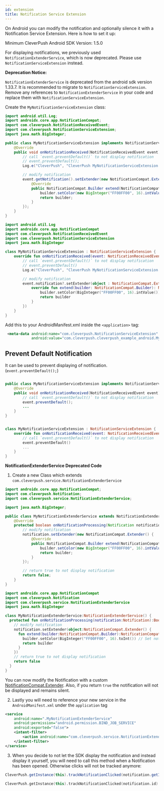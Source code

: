 ```yaml
---
id: extension
title: Notification Service Extension
---
```


On Android you can modify the notification and optionally silence it with a Notification Service Extension. Here is how to set it up:

Minimum CleverPush Android SDK Version: 1.5.0

For displaying notifications, we previously used `NotificationExtenderService`, which is now deprecated. Please use `NotificationServiceExtension` instead.

**Deprecation Notice:**

`NotificationExtenderService` is deprecated from the android sdk version 1.33.7. It is recommended to migrate to `NotificationServiceExtension`. Remove any references to `NotificationExtenderService` in your code and replace them with `NotificationServiceExtension`.

Create the `MyNotificationServiceExtension` class:

<!--DOCUSAURUS_CODE_TABS-->

<!--Java-->

```java
import android.util.Log;
import androidx.core.app.NotificationCompat;
import com.cleverpush.NotificationReceivedEvent;
import com.cleverpush.NotificationServiceExtension;
import java.math.BigInteger;

public class MyNotificationServiceExtension implements NotificationServiceExtension {
    @Override
    public void onNotificationReceived(NotificationReceivedEvent event) {
        // call `event.preventDefault()` to not display notification
        // event.preventDefault();
        Log.e("CleverPush", "CleverPush MyNotificationServiceExtension onNotificationReceived");

        // modify notification
        event.getNotification().setExtender(new NotificationCompat.Extender() {
            @Override
            public NotificationCompat.Builder extend(NotificationCompat.Builder builder) {
                builder.setColor(new BigInteger("FF00FF00", 16).intValue()); // Set notification color to green
                return builder;
            }
        });
    }
}
```

<!--Kotlin-->

```kotlin
import android.util.Log
import androidx.core.app.NotificationCompat
import com.cleverpush.NotificationReceivedEvent
import com.cleverpush.NotificationServiceExtension
import java.math.BigInteger

class MyNotificationServiceExtension : NotificationServiceExtension {
    override fun onNotificationReceived(event: NotificationReceivedEvent) {
        // call `event.preventDefault()` to not display notification
        // event.preventDefault()
        Log.e("CleverPush", "CleverPush MyNotificationServiceExtension onNotificationReceived")

        // modify notification
        event.notification?.setExtender(object : NotificationCompat.Extender {
            override fun extend(builder: NotificationCompat.Builder): NotificationCompat.Builder {
                builder.setColor(BigInteger("FF00FF00", 16).intValue()) // Set notification color to green
                return builder
            }
        })
    }
}
```

<!--END_DOCUSAURUS_CODE_TABS-->

Add this to your AndroidManifest.xml inside the `<application>` tag:

```xml
 <meta-data android:name="com.cleverpush.NotificationServiceExtension"
            android:value="com.cleverpush.cleverpush_example_android.MyNotificationServiceExtension" />
```

## Prevent Default Notification

It can be used to prevent displaying of notification. (`event.preventDefault();`)

<!--DOCUSAURUS_CODE_TABS-->

<!--Java-->

```java

public class MyNotificationServiceExtension implements NotificationServiceExtension {
    @Override
    public void onNotificationReceived(NotificationReceivedEvent event) {
        // call `event.preventDefault()` to not display notification
        event.preventDefault();
        ...
    }
}

```

<!--Kotlin-->

```kotlin

class MyNotificationServiceExtension : NotificationServiceExtension {
    override fun onNotificationReceived(event: NotificationReceivedEvent) {
        // call `event.preventDefault()` to not display notification
        event.preventDefault()
        ...
    }
}

```

<!--END_DOCUSAURUS_CODE_TABS-->

**NotificationExtenderService Deprecated Code**

1. Create a new Class which extends `com.cleverpush.service.NotificationExtenderService`

<!--DOCUSAURUS_CODE_TABS-->

<!--Java-->

```java
import androidx.core.app.NotificationCompat;
import com.cleverpush.Notification;
import com.cleverpush.service.NotificationExtenderService;

import java.math.BigInteger;

public class MyNotificationExtenderService extends NotificationExtenderService {
	@Override
	protected boolean onNotificationProcessing(Notification notification) {
		// modify notification
		notification.setExtender(new NotificationCompat.Extender() {
			@Override
			public NotificationCompat.Builder extend(NotificationCompat.Builder builder) {
				builder.setColor(new BigInteger("FF00FF00", 16).intValue()); // Set notification color to green
				return builder;
			}
		});

		// return true to not display notification
		return false;
	}
}

```

<!--Kotlin-->

```kotlin
import androidx.core.app.NotificationCompat
import com.cleverpush.Notification
import com.cleverpush.service.NotificationExtenderService
import java.math.BigInteger

class MyNotificationExtenderService:NotificationExtenderService() {
  protected fun onNotificationProcessing(notification:Notification):Boolean {
    // modify notification
    notification.setExtender(object:NotificationCompat.Extender() {
      fun extend(builder:NotificationCompat.Builder):NotificationCompat.Builder {
        builder.setColor(BigInteger("FF00FF00", 16).toInt()) // Set notification color to green
        return builder
      }
    })
    // return true to not display notification
    return false
  }
}

```

<!--END_DOCUSAURUS_CODE_TABS-->

You can now modify the Notification with a custom [NotificationCompat.Extender](https://developer.android.com/reference/androidx/core/app/NotificationCompat.Extender).
Also, if you return `true` the notification will not be displayed and remains silent.

2. Lastly you will need to reference your new service in the `AndroidManifest.xml` under the `application` tag

```xml
<service
    android:name=".MyNotificationExtenderService"
    android:permission="android.permission.BIND_JOB_SERVICE"
    android:exported="false">
    <intent-filter>
        <action android:name="com.cleverpush.service.NotificationExtender" />
    </intent-filter>
</service>
```

3. When you decide to not let the SDK display the notification and instead display it yourself, you will need to call this method when a Notification has been opened. Otherwise clicks will not be tracked anymore:

<!--DOCUSAURUS_CODE_TABS-->

<!--Java-->

```java
CleverPush.getInstance(this).trackNotificationClicked(notification.getId());
```

<!--Kotlin-->

```kotlin
CleverPush.getInstance(this).trackNotificationClicked(notification.id)
```

<!--END_DOCUSAURUS_CODE_TABS-->
